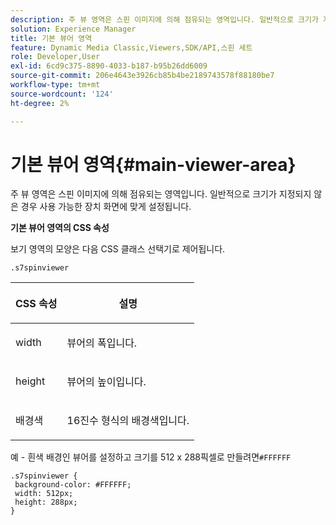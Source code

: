 ```yaml
---
description: 주 뷰 영역은 스핀 이미지에 의해 점유되는 영역입니다. 일반적으로 크기가 지정되지 않은 경우 사용 가능한 장치 화면에 맞게 설정됩니다.
solution: Experience Manager
title: 기본 뷰어 영역
feature: Dynamic Media Classic,Viewers,SDK/API,스핀 세트
role: Developer,User
exl-id: 6cd9c375-8890-4033-b187-b95b26dd6009
source-git-commit: 206e4643e3926cb85b4be2189743578f88180be7
workflow-type: tm+mt
source-wordcount: '124'
ht-degree: 2%

---
```


# 기본 뷰어 영역{#main-viewer-area}

주 뷰 영역은 스핀 이미지에 의해 점유되는 영역입니다. 일반적으로 크기가 지정되지 않은 경우 사용 가능한 장치 화면에 맞게 설정됩니다.

<!--<a id="section_061E550C1C1D4DB2BD663A898895B38C"></a>-->

**기본 뷰어 영역의 CSS 속성**

보기 영역의 모양은 다음 CSS 클래스 선택기로 제어됩니다.

```
.s7spinviewer
```

<table id="table_94EE3F5BBE4547C0B4943471CEE7EDE4"> 
 <thead> 
  <tr> 
   <th colname="col1" class="entry"> <p> CSS 속성 </p> </th> 
   <th colname="col2" class="entry"> <p>설명 </p> </th> 
  </tr> 
 </thead>
 <tbody> 
  <tr> 
   <td colname="col1"> <p> <span class="codeph"> width </span> </p> </td> 
   <td colname="col2"> <p>뷰어의 폭입니다. </p> </td> 
  </tr> 
  <tr> 
   <td colname="col1"> <p> <span class="codeph"> height </span> </p> </td> 
   <td colname="col2"> <p>뷰어의 높이입니다. </p> </td> 
  </tr> 
  <tr> 
   <td colname="col1"> <p> <span class="codeph"> 배경색  </span> </p> </td> 
   <td colname="col2"> <p> 16진수 형식의 배경색입니다. </p> </td> 
  </tr> 
 </tbody> 
</table>

예 - 흰색 배경인 뷰어를 설정하고 크기를 512 x 288픽셀로 만들려면`#FFFFFF`

```
.s7spinviewer { 
 background-color: #FFFFFF; 
 width: 512px; 
 height: 288px;  
}
```
